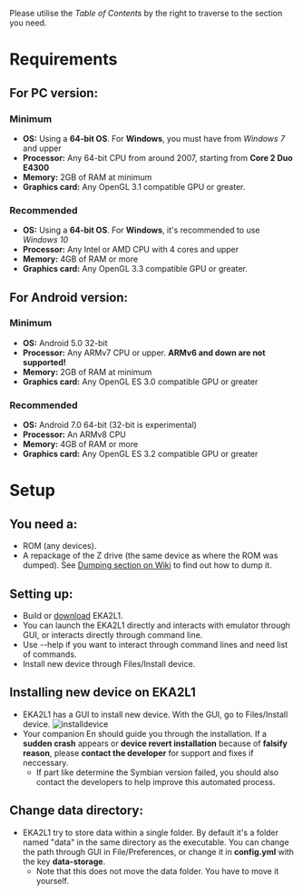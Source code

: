 Please utilise the *Table of Contents* by the right to traverse to the section you need.

# Requirements

## For PC version:

### Minimum

- **OS:** Using a **64-bit OS**. For **Windows**, you must have from *Windows 7* and upper
- **Processor:** Any 64-bit CPU from around 2007, starting from **Core 2 Duo E4300**
- **Memory:** 2GB of RAM at minimum
- **Graphics card:** Any OpenGL 3.1 compatible GPU or greater.

### Recommended

- **OS:** Using a **64-bit OS**. For **Windows**, it's recommended to use *Windows 10*
- **Processor:** Any Intel or AMD CPU with 4 cores and upper
- **Memory:** 4GB of RAM or more
- **Graphics card:** Any OpenGL 3.3 compatible GPU or greater.

## For Android version:


### Minimum

- **OS:** Android 5.0 32-bit
- **Processor:** Any ARMv7 CPU or upper. **ARMv6 and down are not supported!**
- **Memory:** 2GB of RAM at minimum
- **Graphics card:** Any OpenGL ES 3.0 compatible GPU or greater

### Recommended
- **OS:** Android 7.0 64-bit (32-bit is experimental)
- **Processor:** An ARMv8 CPU
- **Memory:** 4GB of RAM or more
- **Graphics card:** Any OpenGL ES 3.2 compatible GPU or greater

# Setup
## You need a:
-   ROM (any devices).
-  A repackage of the Z drive (the same device as where the ROM was dumped). See [Dumping section on Wiki](https://github.com/EKA2L1/EKA2L1/wiki/Dumping-the-ROM-and-ROFS) to find out how to dump it.

## Setting up:
- Build or [download](https://12z1.com/download/) EKA2L1.
- You can launch the EKA2L1 directly and interacts with emulator through GUI, or interacts directly through command line.
- Use --help if you want to interact through command lines and need list of commands.
- Install new device through Files/Install device.
  
## Installing new device on EKA2L1
- EKA2L1 has a GUI to install new device. With the GUI, go to Files/Install device.
  ![installdevice](https://camo.githubusercontent.com/08fa49e5578f4045abc98a0cec22bd4bb8cc52480eb3ffab5ed3bee28f7b0e0c/68747470733a2f2f6d656469612e646973636f72646170702e6e65742f6174746163686d656e74732f3536353139363435373433353539343735352f3730303235303631373233383635303937312f756e6b6e6f776e2e706e67)
- Your companion En should guide you through the installation. If a **sudden crash** appears or **device revert installation** because of **falsify reason**, please **contact the developer** for support and fixes if neccessary.
  - If part like determine the Symbian version failed, you should also contact the developers to help improve this automated process.
  
## Change data directory:
- EKA2L1 try to store data within a single folder. By default it's a folder named "data" in the same directory as the executable. You can change the path through GUI in File/Preferences, or change it in **config.yml** with the key **data-storage**.
  - Note that this does not move the data folder. You have to move it yourself.
